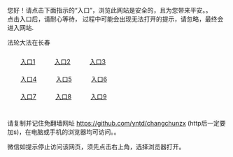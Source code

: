 您好！请点击下面指示的“入口”，浏览此网站是安全的，且为您带来平安。。 <br/>
点击入口后，请耐心等待， 过程中可能会出现无法打开的提示，请忽略，最终会进入网站. </br>

法轮大法在长春<br/>
<div style="padding:10px"><a style="margin:20px" target="_blank" href="https://d3a9hu8c4fl0zk.cloudfront.net/2Qpsp?gspntbh" id="ccLink1" rel="nofollow">入口1</a> <a target="_blank" style="margin:20px" href="https://d1z7tyiznpf5j5.cloudfront.net/2Qpsp?apnmxm" id="ccLink2" rel="nofollow">入口2</a> <a style="margin:20px" target="_blank" href="https://d2opgn1ejr92fd.cloudfront.net/2Qpsp?wixmpupk" id="ccLink3" rel="nofollow">入口3</a></div>

<div style="padding:10px" ><a style="margin:20px" target="_blank" href="https://d3a9hu8c4fl0zk.cloudfront.net/2Qpsp?gspntbh" id="ccLink4" rel="nofollow">入口4</a> <a style="margin:20px" href="https://d1z7tyiznpf5j5.cloudfront.net/2Qpsp?apnmxm" target="_blank" id="ccLink5" rel="nofollow">入口5</a> <a style="margin:20px" href="https://d2opgn1ejr92fd.cloudfront.net/2Qpsp?wixmpupk" target="_blank" id="ccLink6" rel="nofollow">入口6</a></div>

<div style="padding:10px"><a style="margin:20px" target="_blank" href="https://d3a9hu8c4fl0zk.cloudfront.net/2Qpsp?gspntbh" id="ccLink7" rel="nofollow">入口7</a> <a style="margin:20px" href="https://d1z7tyiznpf5j5.cloudfront.net/2Qpsp?apnmxm" target="_blank" id="ccLink8" rel="nofollow">入口8</a> <a style="margin:20px" target="_blank" href="https://d2opgn1ejr92fd.cloudfront.net/2Qpsp?wixmpupk" id="ccLink9" rel="nofollow">入口9</a></div>

<br/>



请复制并记住免翻墙网址 https://github.com/yntd/changchunzx (http后一定要加s)，在电脑或手机的浏览器均可访问。。<br/>

微信如提示停止访问该网页，须先点击右上角，选择浏览器打开。
